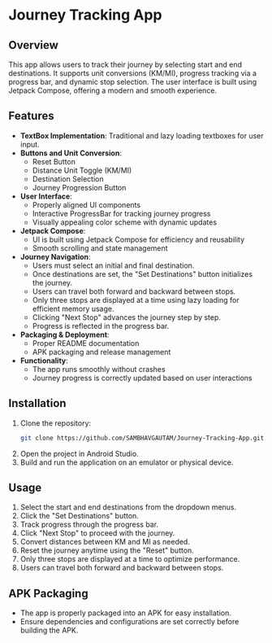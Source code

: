 # Journey Tracking App

## Overview

This app allows users to track their journey by selecting start and end destinations. It supports unit conversions (KM/MI), progress tracking via a progress bar, and dynamic stop selection. The user interface is built using Jetpack Compose, offering a modern and smooth experience.

## Features

- **TextBox Implementation**: Traditional and lazy loading textboxes for user input.
- **Buttons and Unit Conversion**:
  - Reset Button
  - Distance Unit Toggle (KM/MI)
  - Destination Selection
  - Journey Progression Button
- **User Interface**:
  - Properly aligned UI components
  - Interactive ProgressBar for tracking journey progress
  - Visually appealing color scheme with dynamic updates
- **Jetpack Compose**:
  - UI is built using Jetpack Compose for efficiency and reusability
  - Smooth scrolling and state management
- **Journey Navigation**:
  - Users must select an initial and final destination.
  - Once destinations are set, the "Set Destinations" button initializes the journey.
  - Users can travel both forward and backward between stops.
  - Only three stops are displayed at a time using lazy loading for efficient memory usage.
  - Clicking "Next Stop" advances the journey step by step.
  - Progress is reflected in the progress bar.
- **Packaging & Deployment**:
  - Proper README documentation
  - APK packaging and release management
- **Functionality**:
  - The app runs smoothly without crashes
  - Journey progress is correctly updated based on user interactions

## Installation

1. Clone the repository:
   ```bash
   git clone https://github.com/SAMBHAVGAUTAM/Journey-Tracking-App.git
   ```
2. Open the project in Android Studio.
3. Build and run the application on an emulator or physical device.

## Usage

1. Select the start and end destinations from the dropdown menus.
2. Click the "Set Destinations" button.
3. Track progress through the progress bar.
4. Click "Next Stop" to proceed with the journey.
5. Convert distances between KM and MI as needed.
6. Reset the journey anytime using the "Reset" button.
7. Only three stops are displayed at a time to optimize performance.
8. Users can travel both forward and backward between stops.

## APK Packaging

- The app is properly packaged into an APK for easy installation.
- Ensure dependencies and configurations are set correctly before building the APK.

